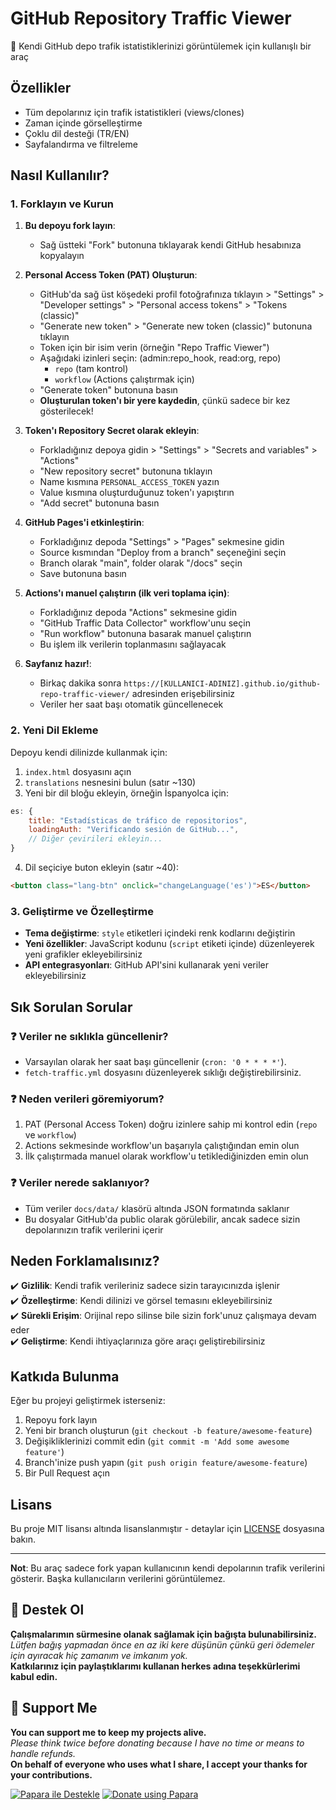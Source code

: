 # GitHub Repository Traffic Viewer

🚀 Kendi GitHub depo trafik istatistiklerinizi görüntülemek için kullanışlı bir araç

## Özellikler

- Tüm depolarınız için trafik istatistikleri (views/clones)
- Zaman içinde görselleştirme
- Çoklu dil desteği (TR/EN)
- Sayfalandırma ve filtreleme

## Nasıl Kullanılır?

### 1. Forklayın ve Kurun

1. **Bu depoyu fork layın**:
   - Sağ üstteki "Fork" butonuna tıklayarak kendi GitHub hesabınıza kopyalayın

2. **Personal Access Token (PAT) Oluşturun**:
   - GitHub'da sağ üst köşedeki profil fotoğrafınıza tıklayın > "Settings" > "Developer settings" > "Personal access tokens" > "Tokens (classic)"
   - "Generate new token" > "Generate new token (classic)" butonuna tıklayın
   - Token için bir isim verin (örneğin "Repo Traffic Viewer")
   - Aşağıdaki izinleri seçin: (admin:repo_hook, read:org, repo)
     - `repo` (tam kontrol)
     - `workflow` (Actions çalıştırmak için)
   - "Generate token" butonuna basın
   - **Oluşturulan token'ı bir yere kaydedin**, çünkü sadece bir kez gösterilecek!

3. **Token'ı Repository Secret olarak ekleyin**:
   - Forkladığınız depoya gidin > "Settings" > "Secrets and variables" > "Actions"
   - "New repository secret" butonuna tıklayın
   - Name kısmına `PERSONAL_ACCESS_TOKEN` yazın
   - Value kısmına oluşturduğunuz token'ı yapıştırın
   - "Add secret" butonuna basın

4. **GitHub Pages'i etkinleştirin**:
   - Forkladığınız depoda "Settings" > "Pages" sekmesine gidin
   - Source kısmından "Deploy from a branch" seçeneğini seçin
   - Branch olarak "main", folder olarak "/docs" seçin
   - Save butonuna basın

5. **Actions'ı manuel çalıştırın (ilk veri toplama için)**:
   - Forkladığınız depoda "Actions" sekmesine gidin
   - "GitHub Traffic Data Collector" workflow'unu seçin
   - "Run workflow" butonuna basarak manuel çalıştırın
   - Bu işlem ilk verilerin toplanmasını sağlayacak

6. **Sayfanız hazır!**:
   - Birkaç dakika sonra `https://[KULLANICI-ADINIZ].github.io/github-repo-traffic-viewer/` adresinden erişebilirsiniz
   - Veriler her saat başı otomatik güncellenecek

### 2. Yeni Dil Ekleme

Depoyu kendi dilinizde kullanmak için:

1. `index.html` dosyasını açın
2. `translations` nesnesini bulun (satır ~130)
3. Yeni bir dil bloğu ekleyin, örneğin İspanyolca için:

```javascript
es: {
    title: "Estadísticas de tráfico de repositorios",
    loadingAuth: "Verificando sesión de GitHub...",
    // Diğer çevirileri ekleyin...
}
```

4. Dil seçiciye buton ekleyin (satır ~40):

```html
<button class="lang-btn" onclick="changeLanguage('es')">ES</button>
```

### 3. Geliştirme ve Özelleştirme

- **Tema değiştirme**: `style` etiketleri içindeki renk kodlarını değiştirin
- **Yeni özellikler**: JavaScript kodunu (`script` etiketi içinde) düzenleyerek yeni grafikler ekleyebilirsiniz
- **API entegrasyonları**: GitHub API'sini kullanarak yeni veriler ekleyebilirsiniz

## Sık Sorulan Sorular

### ❓ Veriler ne sıklıkla güncellenir?
- Varsayılan olarak her saat başı güncellenir (`cron: '0 * * * *'`). 
- `fetch-traffic.yml` dosyasını düzenleyerek sıklığı değiştirebilirsiniz.

### ❓ Neden verileri göremiyorum?
1. PAT (Personal Access Token) doğru izinlere sahip mi kontrol edin (`repo` ve `workflow`)
2. Actions sekmesinde workflow'un başarıyla çalıştığından emin olun
3. İlk çalıştırmada manuel olarak workflow'u tetiklediğinizden emin olun

### ❓ Veriler nerede saklanıyor?
- Tüm veriler `docs/data/` klasörü altında JSON formatında saklanır
- Bu dosyalar GitHub'da public olarak görülebilir, ancak sadece sizin depolarınızın trafik verilerini içerir

## Neden Forklamalısınız?

✔️ **Gizlilik**: Kendi trafik verileriniz sadece sizin tarayıcınızda işlenir  
✔️ **Özelleştirme**: Kendi dilinizi ve görsel temasını ekleyebilirsiniz  
✔️ **Sürekli Erişim**: Orijinal repo silinse bile sizin fork'unuz çalışmaya devam eder  
✔️ **Geliştirme**: Kendi ihtiyaçlarınıza göre araçı geliştirebilirsiniz  

## Katkıda Bulunma

Eğer bu projeyi geliştirmek isterseniz:

1. Repoyu fork layın
2. Yeni bir branch oluşturun (`git checkout -b feature/awesome-feature`)
3. Değişikliklerinizi commit edin (`git commit -m 'Add some awesome feature'`)
4. Branch'inize push yapın (`git push origin feature/awesome-feature`)
5. Bir Pull Request açın

## Lisans

Bu proje MIT lisansı altında lisanslanmıştır - detaylar için [LICENSE](LICENSE) dosyasına bakın.

---

**Not**: Bu araç sadece fork yapan kullanıcının kendi depolarının trafik verilerini gösterir. Başka kullanıcıların verilerini görüntülemez.

## 🎁 Destek Ol
**Çalışmalarımın sürmesine olanak sağlamak için bağışta bulunabilirsiniz.**  
*Lütfen bağış yapmadan önce en az iki kere düşünün çünkü geri ödemeler için ayıracak hiç zamanım ve imkanım yok.*  
**Katkılarınız için paylaştıklarımı kullanan herkes adına teşekkürlerimi kabul edin.**

## 🎁 Support Me
**You can support me to keep my projects alive.**  
*Please think twice before donating because I have no time or means to handle refunds.*  
**On behalf of everyone who uses what I share, I accept your thanks for your contributions.**

[![Papara ile Destekle](https://img.shields.io/badge/Bağış%20Yap-%E2%9D%A4-blue)](https://ppr.ist/1T9dx8tUT)
[![Donate using Papara](https://img.shields.io/badge/Donate-%E2%9D%A4-blue)](https://ppr.ist/1T9dx8tUT)
